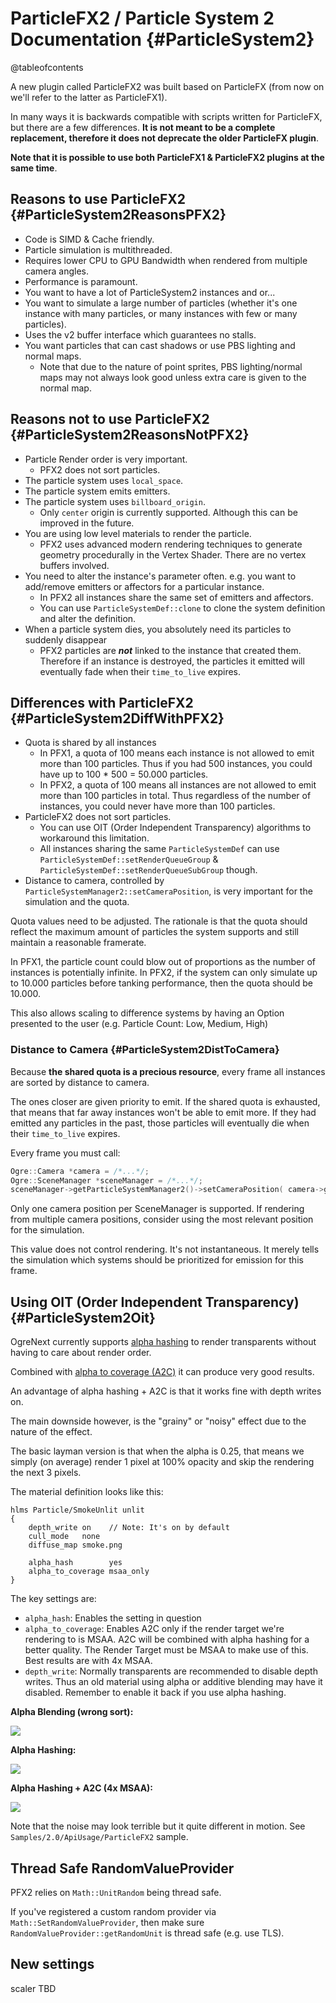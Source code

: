 # ParticleFX2 / Particle System 2 Documentation {#ParticleSystem2}

@tableofcontents

A new plugin called ParticleFX2 was built based on ParticleFX (from now on we'll refer to the latter as ParticleFX1).

In many ways it is backwards compatible with scripts written for ParticleFX, but there are a few differences. **It is not meant to be a complete replacement, therefore it does not deprecate the older ParticleFX plugin**.

**Note that it is possible to use both ParticleFX1 & ParticleFX2 plugins at the same time**.

## Reasons to use ParticleFX2 {#ParticleSystem2ReasonsPFX2}

- Code is SIMD & Cache friendly.
- Particle simulation is multithreaded.
- Requires lower CPU to GPU Bandwidth when rendered from multiple camera angles.
- Performance is paramount.
- You want to have a lot of ParticleSystem2 instances and or...
- You want to simulate a large number of particles (whether it's one instance with many particles, or many instances with few or many particles).
- Uses the v2 buffer interface which guarantees no stalls.
- You want particles that can cast shadows or use PBS lighting and normal maps.
   - Note that due to the nature of point sprites, PBS lighting/normal maps may not always look good unless extra care is given to the normal map.

## Reasons not to use ParticleFX2 {#ParticleSystem2ReasonsNotPFX2}

- Particle Render order is very important.
   - PFX2 does not sort particles.
- The particle system uses `local_space`.
- The particle system emits emitters.
- The particle system uses `billboard_origin`.
   - Only `center` origin is currently supported. Although this can be improved in the future.
- You are using low level materials to render the particle.
   - PFX2 uses advanced modern rendering techniques to generate geometry procedurally in the Vertex Shader. There are no vertex buffers involved.
- You need to alter the instance's parameter often. e.g. you want to add/remove emitters or affectors for a particular instance.
   - In PFX2 all instances share the same set of emitters and affectors.
   - You can use `ParticleSystemDef::clone` to clone the system definition and alter the definition.
- When a particle system dies, you absolutely need its particles to suddenly disappear
   - PFX2 particles are ***not*** linked to the instance that created them. Therefore if an instance is destroyed, the particles it emitted will eventually fade when their `time_to_live` expires.

## Differences with ParticleFX2 {#ParticleSystem2DiffWithPFX2}

- Quota is shared by all instances
   - In PFX1, a quota of 100 means each instance is not allowed to emit more than 100 particles. Thus if you had 500 instances, you could have up to 100 * 500 = 50.000 particles.
   - In PFX2, a quota of 100 means all instances are not allowed to emit more than 100 particles in total. Thus regardless of the number of instances, you could never have more than 100 particles.
- ParticleFX2 does not sort particles.
   - You can use OIT (Order Independent Transparency) algorithms to workaround this limitation.
   - All instances sharing the same `ParticleSystemDef` can use `ParticleSystemDef::setRenderQueueGroup` & `ParticleSystemDef::setRenderQueueSubGroup` though.
- Distance to camera, controlled by `ParticleSystemManager2::setCameraPosition`, is very important for the simulation and the quota.

Quota values need to be adjusted. The rationale is that the quota should reflect the maximum amount of particles the system supports and still maintain a reasonable framerate.

In PFX1, the particle count could blow out of proportions as the number of instances is potentially infinite. In PFX2, if the system can only simulate up to 10.000 particles before tanking performance, then the quota should be 10.000.

This also allows scaling to difference systems by having an Option presented to the user (e.g. Particle Count: Low, Medium, High)

### Distance to Camera {#ParticleSystem2DistToCamera}

Because **the shared quota is a precious resource**, every frame all instances are sorted by distance to camera.

The ones closer are given priority to emit. If the shared quota is exhausted, that means that far away instances won't be able to emit more. If they had emitted any particles in the past, those particles will eventually die when their `time_to_live` expires.

Every frame you must call:

```cpp
Ogre::Camera *camera = /*...*/;
Ogre::SceneManager *sceneManager = /*...*/;
sceneManager->getParticleSystemManager2()->setCameraPosition( camera->getDerivedPosition() );
```

Only one camera position per SceneManager is supported.
If rendering from multiple camera positions, consider using the most relevant position for the simulation.

This value does not control rendering. It's not instantaneous. It merely tells the simulation which systems should be prioritized for emission for this frame.

## Using OIT (Order Independent Transparency) {#ParticleSystem2Oit}

OgreNext currently supports [alpha hashing](https://casual-effects.com/research/Wyman2017Hashed/index.html) to render transparents without having to care about render order.

Combined with [alpha to coverage (A2C)](https://bgolus.medium.com/anti-aliased-alpha-test-the-esoteric-alpha-to-coverage-8b177335ae4f) it can produce very good results.

An advantage of alpha hashing + A2C is that it works fine with depth writes on.

The main downside however, is the "grainy" or "noisy" effect due to the nature of the effect.

The basic layman version is that when the alpha is 0.25, that means we simply (on average) render 1 pixel at 100% opacity and skip the rendering the next 3 pixels.

The material definition looks like this:

```
hlms Particle/SmokeUnlit unlit
{
	depth_write	on    // Note: It's on by default
	cull_mode	none
	diffuse_map smoke.png

	alpha_hash        yes
	alpha_to_coverage msaa_only
}
```

The key settings are:

 - `alpha_hash`: Enables the setting in question
 - `alpha_to_coverage`: Enables A2C only if the render target we're rendering to is MSAA. A2C will be combined with alpha hashing for a better quality. The Render Target must be MSAA to make use of this. Best results are with 4x MSAA.
 - `depth_write`: Normally transparents are recommended to disable depth writes. Thus an old material using alpha or additive blending may have it disabled. Remember to enable it back if you use alpha hashing.


**Alpha Blending (wrong sort):**

![](ParticleFX2/AlphaBlend.jpg)

**Alpha Hashing:**

![](ParticleFX2/AlphaHash.jpg)

**Alpha Hashing + A2C (4x MSAA):**

![](ParticleFX2/AlphaHashA2C.jpg)

Note that the noise may look terrible but it quite different in motion. See `Samples/2.0/ApiUsage/ParticleFX2` sample.

## Thread Safe RandomValueProvider

PFX2 relies on `Math::UnitRandom` being thread safe.

If you've registered a custom random provider via `Math::SetRandomValueProvider`, then make sure `RandomValueProvider::getRandomUnit` is thread safe (e.g. use TLS).

## New settings

scaler TBD